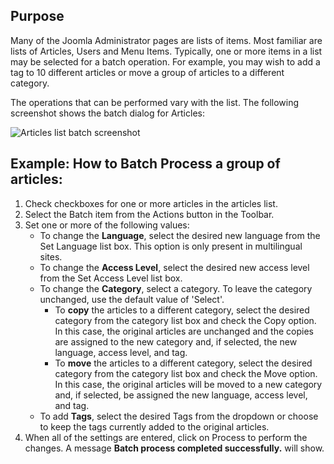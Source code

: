 <!-- Filename: Help6.x:List_Batch_Process / Display title: List Batch Process -->

## Purpose

Many of the Joomla Administrator pages are lists of items. Most familiar are
lists of Articles, Users and Menu Items. Typically, one or more items in a
list may be selected for a batch operation. For example, you may wish to add
a tag to 10 different articles or move a group of articles to a different
category.

The operations that can be performed vary with the list. The following
screenshot shows the batch dialog for Articles:

![Articles list batch screenshot](../../../en/images/common-elements/articles-list-batch.png)

## Example: How to Batch Process a group of articles:

1.  Check checkboxes for one or more articles in the articles list.
2.  Select the Batch item from the Actions button in the Toolbar.
3.  Set one or more of the following values:
    - To change the **Language**, select the desired new language from
      the Set Language list box. This option is only present in multilingual
	  sites.
    - To change the **Access Level**, select the desired new access
      level from the Set Access Level list box.
    - To change the **Category**, select a category. To leave the
      category unchanged, use the default value of 'Select'.
      - To **copy** the articles to a different category, select the
        desired category from the category list box and check the Copy
        option. In this case, the original articles are unchanged and
        the copies are assigned to the new category and, if selected,
        the new language, access level, and tag.
      - To **move** the articles to a different category, select the
        desired category from the category list box and check the Move
        option. In this case, the original articles will be moved to a
        new category and, if selected, be assigned the new language,
        access level, and tag.
    - To add **Tags**, select the desired Tags from the dropdown or
      choose to keep the tags currently added to the original articles.
4.  When all of the settings are entered, click on Process to perform
    the changes. A message **Batch process completed successfully.**
    will show.
